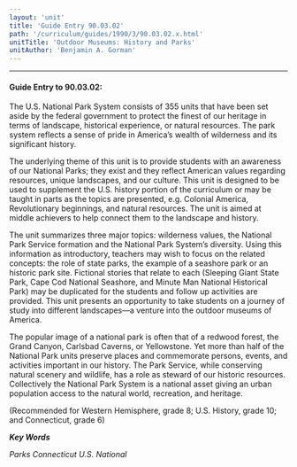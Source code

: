 ```yaml
---
layout: 'unit'
title: 'Guide Entry 90.03.02'
path: '/curriculum/guides/1990/3/90.03.02.x.html'
unitTitle: 'Outdoor Museums: History and Parks'
unitAuthor: 'Benjamin A. Gorman'
---
```


<body>
<hr/>
 <h4>
  Guide Entry to 90.03.02:
 </h4>
 The U.S. National Park System consists of 355 units that have been set aside by the federal government to protect the finest of our heritage in terms of landscape, historical experience, or natural resources. The park system reflects a sense of pride in America’s wealth of wilderness and its significant history.
 <p>
  The underlying theme of this unit is to provide students with an awareness of our National Parks; they exist and they reflect American values regarding resources, unique landscapes, and our culture. This unit is designed to be used to supplement the U.S. history portion of the curriculum or may be taught in parts as the topics are presented, e.g. Colonial America, Revolutionary beginnings, and natural resources. The unit is aimed at middle achievers to help connect them to the landscape and history.
 </p>
 <p>
  The unit summarizes three major topics: wilderness values, the National Park Service formation and the National Park System’s diversity. Using this information as introductory, teachers may wish to focus on the related concepts: the role of state parks, the example of a seashore park or an historic park site. Fictional stories that relate to each (Sleeping Giant State Park, Cape Cod National Seashore, and Minute Man National Historical Park) may be duplicated for the students and follow up activities are provided. This unit presents an opportunity to take students on a journey of study into different landscapes—a venture into the outdoor museums of America.
 </p>
 <p>
  The popular image of a national park is often that of a redwood forest, the Grand Canyon, Carlsbad Caverns, or Yellowstone. Yet more than half of the National Park units preserve places and commemorate persons, events, and activities important in our history. The Park Service, while conserving natural scenery and wildlife, has a role as steward of our historic resources. Collectively the National Park System is a national asset giving an urban population access to the natural world, recreation, and heritage.
 </p>
 <p>
  (Recommended for Western Hemisphere, grade 8; U.S. History, grade 10; and Connecticut, grade 6)
 </p>
<p>
  <b>
   <i>
    Key Words
   </i>
  </b>
  <br/>
 </p>
 <p>
  <i>
   Parks Connecticut U.S. National
  </i>
 </p>

</body>
